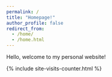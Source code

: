 ```yaml
---
permalink: /
title: "Homepage!"
author_profile: false
redirect_from: 
  - /home/
  - /home.html
---
```


Hello, welcome to my personal website!

{% include site-visits-counter.html %}
